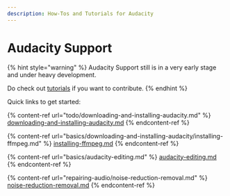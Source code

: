 ```yaml
---
description: How-Tos and Tutorials for Audacity
---
```


# Audacity Support

{% hint style="warning" %}
Audacity Support still is in a very early stage and under heavy development.&#x20;

Do check out [tutorials](contributing/tutorials/ "mention") if you want to contribute.
{% endhint %}

Quick links to get started:&#x20;

{% content-ref url="todo/downloading-and-installing-audacity.md" %}
[downloading-and-installing-audacity.md](todo/downloading-and-installing-audacity.md)
{% endcontent-ref %}

{% content-ref url="basics/downloading-and-installing-audacity/installing-ffmpeg.md" %}
[installing-ffmpeg.md](basics/downloading-and-installing-audacity/installing-ffmpeg.md)
{% endcontent-ref %}

{% content-ref url="basics/audacity-editing.md" %}
[audacity-editing.md](basics/audacity-editing.md)
{% endcontent-ref %}

{% content-ref url="repairing-audio/noise-reduction-removal.md" %}
[noise-reduction-removal.md](repairing-audio/noise-reduction-removal.md)
{% endcontent-ref %}

